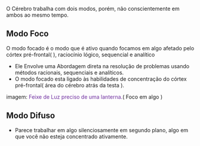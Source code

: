 O Cérebro trabalha com dois modos, porém, não conscientemente em ambos ao mesmo tempo.

## Modo Foco
O modo focado é o modo que é ativo quando focamos em algo afetado pelo córtex pré-frontal( ), raciocínio lógico, sequencial e analítico

- Ele Envolve uma Abordagem direta na resolução de problemas usando métodos racionais, sequenciais e analíticos.
- O modo focado esta ligado às habilidades de concentração do córtex pré-frontal( área do cérebro atrás da testa ).

imagem: <font color="#7030a0">Feixe de Luz preciso de uma lanterna.</font>( Foco em algo )
## Modo Difuso
- Parece trabalhar em algo silenciosamente em segundo plano, algo em que você não esteja concentrado ativamente.